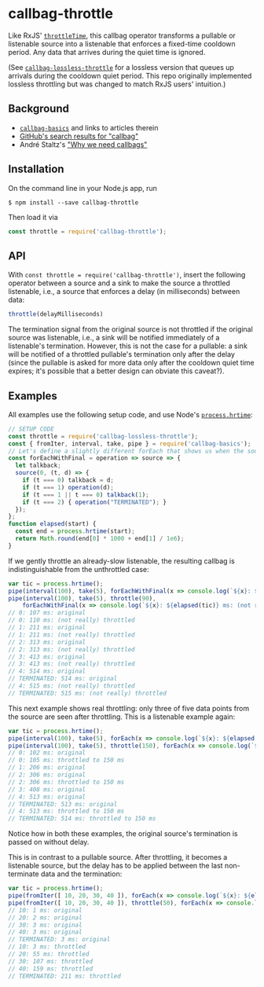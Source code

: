 # callbag-throttle

Like RxJS' [`throttleTime`](http://reactivex.io/rxjs/class/es6/Observable.js~Observable.html#instance-method-throttleTime), this callbag operator transforms a pullable or listenable source into a listenable that enforces a fixed-time cooldown period. Any data that arrives during the quiet time is ignored.

(See [`callbag-lossless-throttle`](https://github.com/fasiha/callbag-lossless-throttle) for a lossless version that queues up arrivals during the cooldown quiet period. This repo originally implemented lossless throttling but was changed to match RxJS users' intuition.)

## Background

- [`callbag-basics`](https://github.com/staltz/callbag-basics) and links to articles therein
- [GitHub's search results for "callbag"](https://github.com/search?q=callbag&type=Repositories&utf8=%E2%9C%93)
- André Staltz's ["Why we need callbags"](https://staltz.com/why-we-need-callbags.html)

## Installation
On the command line in your Node.js app, run
```
$ npm install --save callbag-throttle
```
Then load it via
```js
const throttle = require('callbag-throttle');
```

## API
With `const throttle = require('callbag-throttle')`, insert the following operator between a source and a sink to make the source a throttled listenable, i.e., a source that enforces a delay (in milliseconds) between data:
```js
throttle(delayMilliseconds)
```
The termination signal from the original source is not throttled if the original source was listenable, i.e., a sink will be notified immediately of a listenable's termination. However, this is not the case for a pullable: a sink will be notified of a throttled pullable's termination only after the delay (since the pullable is asked for more data only after the cooldown quiet time expires; it's possible that a better design can obviate this caveat?).

## Examples
All examples use the following setup code, and use Node's [`process.hrtime`](https://nodejs.org/api/process.html#process_process_hrtime_time):
```js
// SETUP CODE
const throttle = require('callbag-lossless-throttle');
const { fromIter, interval, take, pipe } = require('callbag-basics');
// Let's define a slightly different forEach that shows us when the source terminates:
const forEachWithFinal = operation => source => {
  let talkback;
  source(0, (t, d) => {
    if (t === 0) talkback = d;
    if (t === 1) operation(d);
    if (t === 1 || t === 0) talkback(1);
    if (t === 2) { operation("TERMINATED"); }
  });
};
function elapsed(start) {
  const end = process.hrtime(start);
  return Math.round(end[0] * 1000 + end[1] / 1e6);
}
```

If we gently throttle an already-slow listenable, the resulting callbag is indistinguishable from the unthrottled case:
```js
var tic = process.hrtime();
pipe(interval(100), take(5), forEachWithFinal(x => console.log(`${x}: ${elapsed(tic)} ms: original`)));
pipe(interval(100), take(5), throttle(90),
    forEachWithFinal(x => console.log(`${x}: ${elapsed(tic)} ms: (not really) throttled`)));
// 0: 107 ms: original
// 0: 110 ms: (not really) throttled
// 1: 211 ms: original
// 1: 211 ms: (not really) throttled
// 2: 313 ms: original
// 2: 313 ms: (not really) throttled
// 3: 413 ms: original
// 3: 413 ms: (not really) throttled
// 4: 514 ms: original
// TERMINATED: 514 ms: original
// 4: 515 ms: (not really) throttled
// TERMINATED: 515 ms: (not really) throttled
```

This next example shows real throttling: only three of five data points from the source are seen after throttling. This is a listenable example again:
```js
var tic = process.hrtime();
pipe(interval(100), take(5), forEach(x => console.log(`${x}: ${elapsed(tic)} ms: original`)));
pipe(interval(100), take(5), throttle(150), forEach(x => console.log(`${x}: ${elapsed(tic)} ms: throttled to 150 ms`)));
// 0: 102 ms: original
// 0: 105 ms: throttled to 150 ms
// 1: 206 ms: original
// 2: 306 ms: original
// 2: 306 ms: throttled to 150 ms
// 3: 408 ms: original
// 4: 513 ms: original
// TERMINATED: 513 ms: original
// 4: 513 ms: throttled to 150 ms
// TERMINATED: 514 ms: throttled to 150 ms
```
Notice how in both these examples, the original source's termination is passed on without delay.

This is in contrast to a pullable source. After throttling, it becomes a listenable source, but the delay has to be applied between the last non-terminate data and the termination:
```js
var tic = process.hrtime();
pipe(fromIter([ 10, 20, 30, 40 ]), forEach(x => console.log(`${x}: ${elapsed(tic)} ms: original`)));
pipe(fromIter([ 10, 20, 30, 40 ]), throttle(50), forEach(x => console.log(`${x}: ${elapsed(tic)} ms: throttled`)));
// 10: 1 ms: original
// 20: 2 ms: original
// 30: 3 ms: original
// 40: 3 ms: original
// TERMINATED: 3 ms: original
// 10: 3 ms: throttled
// 20: 55 ms: throttled
// 30: 107 ms: throttled
// 40: 159 ms: throttled
// TERMINATED: 211 ms: throttled
```
